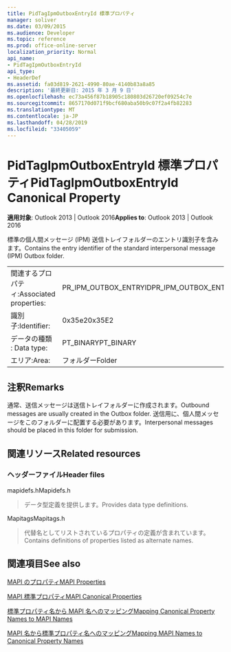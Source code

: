 ```yaml
---
title: PidTagIpmOutboxEntryId 標準プロパティ
manager: soliver
ms.date: 03/09/2015
ms.audience: Developer
ms.topic: reference
ms.prod: office-online-server
localization_priority: Normal
api_name:
- PidTagIpmOutboxEntryId
api_type:
- HeaderDef
ms.assetid: fa03d819-2621-4990-80ae-4140b83a8a85
description: '最終更新日: 2015 年 3 月 9 日'
ms.openlocfilehash: ec73a456f87b18905c180803d26720ef09254c7e
ms.sourcegitcommit: 8657170d071f9bcf680aba50b9c07f2a4fb82283
ms.translationtype: MT
ms.contentlocale: ja-JP
ms.lasthandoff: 04/28/2019
ms.locfileid: "33405059"
---
```

# <a name="pidtagipmoutboxentryid-canonical-property"></a><span data-ttu-id="28233-103">PidTagIpmOutboxEntryId 標準プロパティ</span><span class="sxs-lookup"><span data-stu-id="28233-103">PidTagIpmOutboxEntryId Canonical Property</span></span>

  
  
<span data-ttu-id="28233-104">**適用対象**: Outlook 2013 | Outlook 2016</span><span class="sxs-lookup"><span data-stu-id="28233-104">**Applies to**: Outlook 2013 | Outlook 2016</span></span> 
  
<span data-ttu-id="28233-105">標準の個人間メッセージ (IPM) 送信トレイフォルダーのエントリ識別子を含みます。</span><span class="sxs-lookup"><span data-stu-id="28233-105">Contains the entry identifier of the standard interpersonal message (IPM) Outbox folder.</span></span> 
  
|||
|:-----|:-----|
|<span data-ttu-id="28233-106">関連するプロパティ:</span><span class="sxs-lookup"><span data-stu-id="28233-106">Associated properties:</span></span>  <br/> |<span data-ttu-id="28233-107">PR_IPM_OUTBOX_ENTRYID</span><span class="sxs-lookup"><span data-stu-id="28233-107">PR_IPM_OUTBOX_ENTRYID</span></span>  <br/> |
|<span data-ttu-id="28233-108">識別子:</span><span class="sxs-lookup"><span data-stu-id="28233-108">Identifier:</span></span>  <br/> |<span data-ttu-id="28233-109">0x35e2</span><span class="sxs-lookup"><span data-stu-id="28233-109">0x35E2</span></span>  <br/> |
|<span data-ttu-id="28233-110">データの種類 : </span><span class="sxs-lookup"><span data-stu-id="28233-110">Data type:</span></span>  <br/> |<span data-ttu-id="28233-111">PT_BINARY</span><span class="sxs-lookup"><span data-stu-id="28233-111">PT_BINARY</span></span>  <br/> |
|<span data-ttu-id="28233-112">エリア:</span><span class="sxs-lookup"><span data-stu-id="28233-112">Area:</span></span>  <br/> |<span data-ttu-id="28233-113">フォルダー</span><span class="sxs-lookup"><span data-stu-id="28233-113">Folder</span></span>  <br/> |
   
## <a name="remarks"></a><span data-ttu-id="28233-114">注釈</span><span class="sxs-lookup"><span data-stu-id="28233-114">Remarks</span></span>

<span data-ttu-id="28233-115">通常、送信メッセージは送信トレイフォルダーに作成されます。</span><span class="sxs-lookup"><span data-stu-id="28233-115">Outbound messages are usually created in the Outbox folder.</span></span> <span data-ttu-id="28233-116">送信用に、個人間メッセージをこのフォルダーに配置する必要があります。</span><span class="sxs-lookup"><span data-stu-id="28233-116">Interpersonal messages should be placed in this folder for submission.</span></span> 
  
## <a name="related-resources"></a><span data-ttu-id="28233-117">関連リソース</span><span class="sxs-lookup"><span data-stu-id="28233-117">Related resources</span></span>

### <a name="header-files"></a><span data-ttu-id="28233-118">ヘッダーファイル</span><span class="sxs-lookup"><span data-stu-id="28233-118">Header files</span></span>

<span data-ttu-id="28233-119">mapidefs.h</span><span class="sxs-lookup"><span data-stu-id="28233-119">Mapidefs.h</span></span>
  
> <span data-ttu-id="28233-120">データ型定義を提供します。</span><span class="sxs-lookup"><span data-stu-id="28233-120">Provides data type definitions.</span></span>
    
<span data-ttu-id="28233-121">Mapitags</span><span class="sxs-lookup"><span data-stu-id="28233-121">Mapitags.h</span></span>
  
> <span data-ttu-id="28233-122">代替名としてリストされているプロパティの定義が含まれています。</span><span class="sxs-lookup"><span data-stu-id="28233-122">Contains definitions of properties listed as alternate names.</span></span>
    
## <a name="see-also"></a><span data-ttu-id="28233-123">関連項目</span><span class="sxs-lookup"><span data-stu-id="28233-123">See also</span></span>



[<span data-ttu-id="28233-124">MAPI のプロパティ</span><span class="sxs-lookup"><span data-stu-id="28233-124">MAPI Properties</span></span>](mapi-properties.md)
  
[<span data-ttu-id="28233-125">MAPI 標準プロパティ</span><span class="sxs-lookup"><span data-stu-id="28233-125">MAPI Canonical Properties</span></span>](mapi-canonical-properties.md)
  
[<span data-ttu-id="28233-126">標準プロパティ名から MAPI 名へのマッピング</span><span class="sxs-lookup"><span data-stu-id="28233-126">Mapping Canonical Property Names to MAPI Names</span></span>](mapping-canonical-property-names-to-mapi-names.md)
  
[<span data-ttu-id="28233-127">MAPI 名から標準プロパティ名へのマッピング</span><span class="sxs-lookup"><span data-stu-id="28233-127">Mapping MAPI Names to Canonical Property Names</span></span>](mapping-mapi-names-to-canonical-property-names.md)

